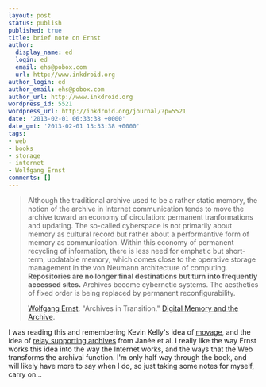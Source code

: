 ```yaml
---
layout: post
status: publish
published: true
title: brief note on Ernst
author:
  display_name: ed
  login: ed
  email: ehs@pobox.com
  url: http://www.inkdroid.org
author_login: ed
author_email: ehs@pobox.com
author_url: http://www.inkdroid.org
wordpress_id: 5521
wordpress_url: http://inkdroid.org/journal/?p=5521
date: '2013-02-01 06:33:38 +0000'
date_gmt: '2013-02-01 13:33:38 +0000'
tags:
- web
- books
- storage
- internet
- Wolfgang Ernst
comments: []
---
```

<blockquote>
Although the traditional archive used to be a rather static memory, the notion of the archive in Internet communication tends to move the archive toward an economy of circulation: permanent tranformations and updating. The so-called cyberspace is not primarily about memory as cultural record but rather about a performantive form of memory as communication. Within this economy of permanent recycling of information, there is less need for emphatic but short-term, updatable memory, which comes close to the operative storage management in the von Neumann architecture of computing. <strong>Repositories are no longer final destinations but turn into frequently accessed sites.</strong> Archives become cybernetic systems. The aesthetics of fixed order is being replaced by permanent reconfigurability.</p>
<p><a href="http://de.wikipedia.org/wiki/Wolfgang_Ernst_(Medienwissenschaftler)">Wolfgang Ernst</a>. "Archives in Transition." <a href="http://www.upress.umn.edu/book-division/books/digital-memory-and-the-archive">Digital Memory and the Archive</a>.
</p></blockquote>
<p>I was reading this and remembering Kevin Kelly's idea of <a href="http://www.kk.org/thetechnium/archives/2008/12/movage.php">movage</a>, and  the idea of <a href="http://www.ijdc.net/index.php/ijdc/article/view/102">relay supporting archives</a> from Janée et al. I really like the way Ernst works this idea into the way the Internet works, and the ways that the Web transforms the archival function. I'm only half way through the book, and will likely have more to say when I do, so just taking some notes for myself, carry on...</p>
